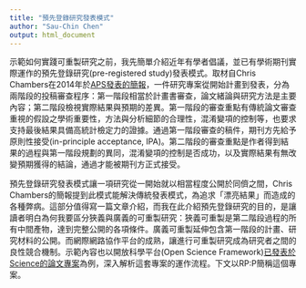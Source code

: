 ```yaml
---
title: "預先登錄研究發表模式"
author: "Sau-Chin Chen"
output: html_document
---
```


示範如何實踐可重製研究之前，我先簡單介紹近年有學者倡議，並已有學術期刊實際運作的預先登錄研究(pre-registered study)發表模式。取材自Chris Chambers在2014年於[APS發表的簡報][1]，一件研究專案從開始計畫到發表，分為兩階段的投稿審查程序：第一階段相當於計畫書審查，論文緒論與研究方法是主要內容；第二階段檢視實際結果與預期的差異。第一階段的審查重點有傳統論文審查重視的假設之學術重要性，方法與分析細節的合理性，混淆變項的控制等，也要求支持最後結果具備高統計檢定力的證據。通過第一階段審查的稿件，期刊方先給予原則性接受(in-principle acceptance, IPA)。第二階段的審查重點是作者得到結果的過程與第一階段規劃的異同，混淆變項的控制是否成功，以及實際結果有無改變預期獲得的結論，通過才能被期刊方正式接受。

預先登錄研究發表模式讓一項研究從一開始就以相當程度公開於同儕之間，Chris Chambers的簡報提到此模式能解決傳統發表模式，為追求「漂亮結果」而造成的各種弊病。這部分值得寫一篇文章介紹，而我在此介紹預先登錄研究的目的，是讓讀者明白為何我要區分狹義與廣義的可重製研究：狹義可重製是第二階段過程的所有中間產物，達到完整公開的各項條件。廣義可重製延伸包含第一階段的計畫、研究材料的公開。而網際網路協作平台的成熟，讓進行可重製研究成為研究者之間的良性競合機制。示範內容也以開放科學平台(Open Science Framework)[已發表於Science的論文專案][2]為例，深入解析這套專案的運作流程。下文以RP:P簡稱這個專案。


[1]: https://osf.io/2gesj/ "Chris, Chambers. The Importance of Study Pre-Registration in Hypothesis-Driven Research."

[2]: https://osf.io/ezcuj/ "Reproducibility Project: Psychology"